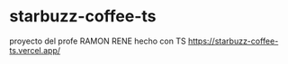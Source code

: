 # starbuzz-coffee-ts
proyecto del profe RAMON RENE hecho con TS
https://starbuzz-coffee-ts.vercel.app/
